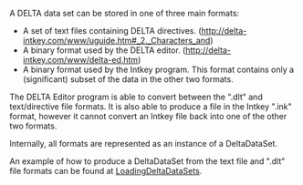 A DELTA data set can be stored in one of three main formats:
  * A set of text files containing DELTA directives. (http://delta-intkey.com/www/uguide.htm#_2._Characters_and)
  * A binary format used by the DELTA editor. (http://delta-intkey.com/www/delta-ed.htm)
  * A binary format used by the Intkey program.  This format contains only a (significant) subset of the data in the other two formats.

The DELTA Editor program is able to convert between the ".dlt" and text/directive file formats.  It is also able to produce a file in the Intkey ".ink" format, however it cannot convert an Intkey file back into one of the other two formats.

Internally, all formats are represented as an instance of a DeltaDataSet.

An example of how to produce a DeltaDataSet from the text file and ".dlt" file formats can be found at [LoadingDeltaDataSets](LoadingDeltaDataSets.md).